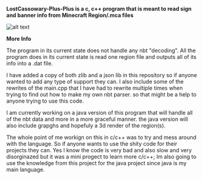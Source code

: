 **LostCassowary-Plus-Plus is a c, c++ program that is meant to read sign and banner info from Minecraft Region/.mca files**

![alt text](https://media.sketchfab.com/models/e865c17d50e64ad7967816580b998e79/thumbnails/54bf15e73c1f4f528cf78027d152ef16/80924a13bc1149178292fb46672467ac.jpeg)

**More Info**

The program in its current state does not handle any nbt "decoding". All the program does in its current state is read one region file and outputs all of its info into a .dat file. 

I have added a copy of both zlib and a json lib in this repository so if anyone wanted to add any type of support they can. I also include some of the rewrites of the main.cpp that I have had to rewrite multiple times when trying to find out how to make my own nbt parser. so that might be a help to anyone trying to use this code. 

I am currently working on a java version of this program that will handle all of the nbt data and more in a more graceful manner. the java version will also include grapghs and hopefuly a 3d render of the region(s). 

The whole point of me workign on this in c/c++ was to try and mess around with the language. So if anyone wants to use the shity code for their projects they can. Yes I know the code is very bad and also slow and very disorginazed but it was a mini progect to learn more c/c++; Im also going to use the knowledge from this project for the java project since java is my main language. 

